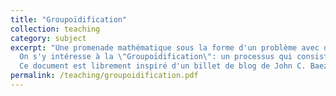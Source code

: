 ```yaml
---
title: "Groupoïdification"
collection: teaching
category: subject
excerpt: "Une promenade mathématique sous la forme d'un problème avec des questions.
  On s'y intéresse à la \"Groupoïdification\": un processus qui consiste à remplacer des espaces vectoriels par des groupoïdes pour faire émerger d'avantage de structure (Plus généralement, ce genre de méthode s'inscrit dans le champ de recherche contemporain de la \"catégorification\")
  Ce document est librement inspiré d'un billet de blog de John C. Baez, entre autres."
permalink: /teaching/groupoidification.pdf
---
```

